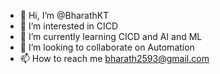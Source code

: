 - 👋 Hi, I’m @BharathKT
- 👀 I’m interested in CICD
- 🌱 I’m currently learning CICD and AI and ML
- 💞️ I’m looking to collaborate on Automation
- 📫 How to reach me bharath2593@gmail.com

<!---
BharathKT/BharathKT is a ✨ special ✨ repository because its `README.md` (this file) appears on your GitHub profile.
You can click the Preview link to take a look at your changes.
--->
